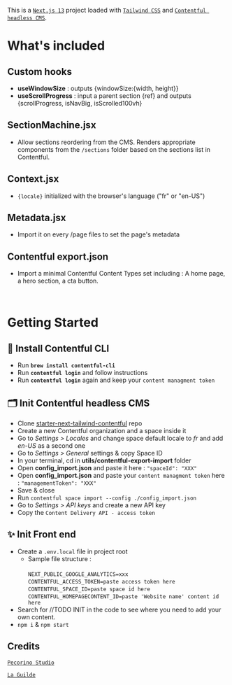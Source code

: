 This is a [`Next.js 13`](https://nextjs.org/) project loaded with [`Tailwind CSS`](https://tailwindcss.com/) and [`Contentful headless CMS`](https://www.contentful.com/).

# What's included

## Custom hooks

- **useWindowSize** : outputs {windowSize:{width, height}}
- **useScrollProgress** : input a parent section {ref} and outputs {scrollProgress, isNavBig, isScrolled100vh}

## SectionMachine.jsx

- Allow sections reordering from the CMS. Renders appropriate components from the `/sections` folder based on the sections list in Contentful.

## Context.jsx

- `{locale}` initialized with the browser's language ("fr" or "en-US")

## Metadata.jsx

- Import it on every /page files to set the page's metadata

## Contentful export.json

- Import a minimal Contentful Content Types set including : A home page, a hero section, a cta button.

<br/>

# Getting Started

## 🤖 Install Contentful CLI

- Run **`brew install contentful-cli`**
- Run **`contentful login`** and follow instructions
- Run **`contentful login`** again and keep your `content managment token`

## 🗂 Init Contentful headless CMS

- Clone [starter-next-tailwind-contentful](https://github.com/cerom/starter-next-tailwind-contentful) repo
- Create a new Contentful organization and a space inside it
- Go to _Settings > Locales_ and change space default locale to _fr_ and add _en-US_ as a second one
- Go to _Settings > General_ settings & copy Space ID
- In your terminal, cd in **utils/contentful-export-import** folder
- Open **config_import.json** and paste it here : `"spaceId": "XXX"`
- Open **config_import.json** and paste your `content managment token` here : `"managementToken": "XXX"`
- Save & close
- Run `contentful space import --config ./config_import.json`
- Go to _Settings > API keys_ and create a new API key
- Copy the `Content Delivery API - access token`

## ✨ Init Front end

- Create a `.env.local` file in project root
  - Sample file structure :<br/><br/>
    `NEXT_PUBLIC_GOOGLE_ANALYTICS=xxx`<br/>
    `CONTENTFUL_ACCESS_TOKEN=paste access token here`<br/>
    `CONTENTFUL_SPACE_ID=paste space id here`<br/>
    `CONTENTFUL_HOMEPAGECONTENT_ID=paste 'Website name' content id here`<br/>
- Search for //TODO INIT in the code to see where you need to add your own content.
- `npm i` & `npm start`

## Credits

[`Pecorino Studio`](https://www.pecorino.studio/)

[`La Guilde`](https://www.laguilde.io/)

